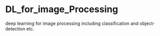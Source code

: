 # DL_for_image_Processing
deep learning for image processing including classification and object-detection etc.
